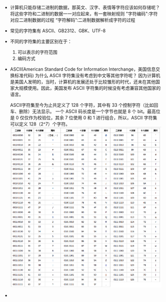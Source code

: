 - 计算机只能存储二进制的数据，那英文、汉字、表情等字符应该如何存储呢？
  将这些字符和二进制的数据一一对应起来，有一套映射规则
  "字符编码":字符对应二进制数据的过程
  “字符解码”:二进制数据解析成字符的过程
- 常见的字符集有 ASCII、GB2312、GBK、UTF-8
- 不同的字符集的主要区别在于：
  1. 可以表示的字符范围
  2. 编码方式
- ASCII(American Standard Code for Information Interchange，美国信息交换标准代码)
  为什么 ASCII 字符集没有考虑到中文等其他字符呢？
  因为计算机是美国人发明的，当时，计算机的发展还处于比较雏形的时代，还未在其他国家大规模使用。因此，美国发布 ASCII 字符集的时候没有考虑兼容其他国家的语言。
  
  ASCII字符集至今为止共定义了 128 个字符，其中有 33 个控制字符（比如回车、删除）无法显示。
  一个 ASCII 码长度是一个字节也就是 8 个 bit。最高位是 0 仅仅作为校验位，其余 7 位使用 0 和 1 进行组合，所以，ASCII 字符集可以定义 128（2^7）个字符。
  ![ASCII编码集.png](../assets/image_1655105278053_0.png)
-